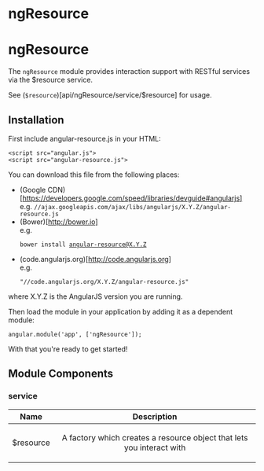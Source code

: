 
# ngResource

# ngResource

The `ngResource` module provides interaction support with RESTful services
via the $resource service.


<div doc-module-components="ngResource"></div>

See (`$resource`)[api/ngResource/service/$resource] for usage.


## Installation

First include angular-resource.js in your HTML:

```
<script src="angular.js">
<script src="angular-resource.js">
```

You can download this file from the following places:

* (Google CDN)[https://developers.google.com/speed/libraries/devguide#angularjs]<br>e.g. <code>//ajax.googleapis.com/ajax/libs/angularjs/X.Y.Z/angular-resource.js</code>
* (Bower)[http://bower.io]<br>e.g. <pre><code>bower install angular-resource@X.Y.Z</code></pre>
* (code.angularjs.org)[http://code.angularjs.org]<br>e.g. <pre><code>&quot;//code.angularjs.org/X.Y.Z/angular-resource.js&quot;</code></pre>

where X.Y.Z is the AngularJS version you are running.

Then load the module in your application by adding it as a dependent module:

```
angular.module('app', ['ngResource']);
```

With that you&apos;re ready to get started!




## Module Components

### service

| Name | Description |
| :--: | :--: |
| $resource | <p>A factory which creates a resource object that lets you interact with</p>  |







